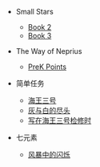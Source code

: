 <!-- docs/_sidebar.md -->

- Small Stars
  - [Book 2](small-stars/book2.md)
  - [Book 3](small-stars/book3.md)

- The Way of Neprius
  - [PreK Points](nep-way/prek-points.md)

- 简单任务
  - [海王三号](episodes/19326-neptune-3.md)
  - [灰与白的尽头](episodes/19420-gray-and-white.md)
  - [写在海王三号检修时](episodes/19903-segmented.md)

- 七元素
  - [风暴中的闪烁](episodes/19609-storm-twinkle.md)
